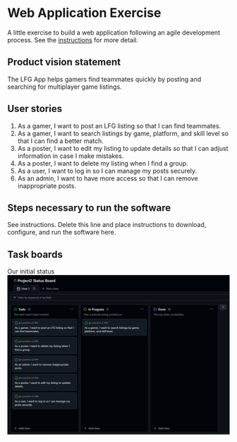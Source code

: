 # Web Application Exercise

A little exercise to build a web application following an agile development process. See the [instructions](instructions.md) for more detail.

## Product vision statement

The LFG App helps gamers find teammates quickly by posting and searching for multiplayer game listings.

## User stories

1. As a gamer, I want to post an LFG listing so that I can find teammates.
2. As a gamer, I want to search listings by game, platform, and skill level so that I can find a better match.
3. As a poster, I want to edit my listing to update details so that I can adjust information in case I make mistakes.
4. As a poster, I want to delete my listing when I find a group.
5. As a user, I want to log in so I can manage my posts securely.
6. As an admin, I want to have more access so that I can remove inappropriate posts.

## Steps necessary to run the software

See instructions. Delete this line and place instructions to download, configure, and run the software here.

## Task boards
Our initial status
![示例图片](images/pic1.png)
